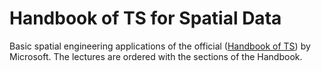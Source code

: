 # Handbook of TS for Spatial Data

Basic spatial engineering applications of the official ([Handbook of TS](https://www.typescriptlang.org/docs/handbook/intro.html)) by Microsoft. The lectures are ordered with the sections of the Handbook.